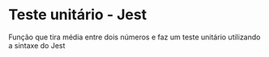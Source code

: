 # Teste unitário - Jest
 Função que tira média entre dois números e faz um teste unitário utilizando a sintaxe do Jest
